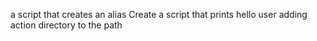 a script that creates an alias
Create a script that prints hello user
adding action directory to the path
